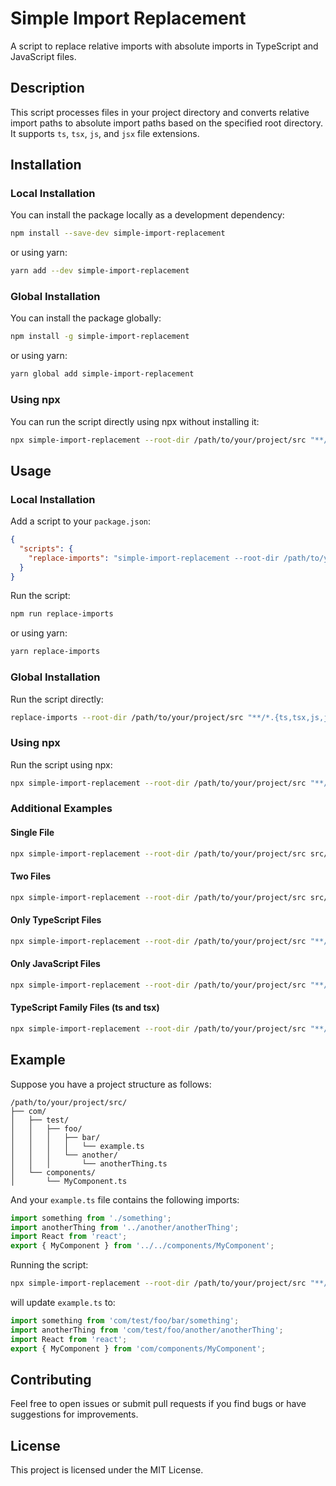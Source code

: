 
# Simple Import Replacement

A script to replace relative imports with absolute imports in TypeScript and JavaScript files.

## Description

This script processes files in your project directory and converts relative import paths to absolute import paths based on the specified root directory. It supports `ts`, `tsx`, `js`, and `jsx` file extensions.

## Installation

### Local Installation

You can install the package locally as a development dependency:

```bash
npm install --save-dev simple-import-replacement
```

or using yarn:

```bash
yarn add --dev simple-import-replacement
```

### Global Installation

You can install the package globally:

```bash
npm install -g simple-import-replacement
```

or using yarn:

```bash
yarn global add simple-import-replacement
```

### Using npx

You can run the script directly using npx without installing it:

```bash
npx simple-import-replacement --root-dir /path/to/your/project/src "**/*.{ts,tsx,js,jsx}"
```

## Usage

### Local Installation

Add a script to your `package.json`:

```json
{
  "scripts": {
    "replace-imports": "simple-import-replacement --root-dir /path/to/your/project/src '**/*.{ts,tsx,js,jsx}'"
  }
}
```

Run the script:

```bash
npm run replace-imports
```

or using yarn:

```bash
yarn replace-imports
```

### Global Installation

Run the script directly:

```bash
replace-imports --root-dir /path/to/your/project/src "**/*.{ts,tsx,js,jsx}"
```

### Using npx

Run the script using npx:

```bash
npx simple-import-replacement --root-dir /path/to/your/project/src "**/*.{ts,tsx,js,jsx}"
```

### Additional Examples

#### Single File

```bash
npx simple-import-replacement --root-dir /path/to/your/project/src src/com/test/foo/bar/example.ts
```

#### Two Files

```bash
npx simple-import-replacement --root-dir /path/to/your/project/src src/com/test/foo/bar/example.ts src/com/test/foo/another/anotherThing.ts
```

#### Only TypeScript Files

```bash
npx simple-import-replacement --root-dir /path/to/your/project/src "**/*.ts"
```

#### Only JavaScript Files

```bash
npx simple-import-replacement --root-dir /path/to/your/project/src "**/*.js"
```

#### TypeScript Family Files (ts and tsx)

```bash
npx simple-import-replacement --root-dir /path/to/your/project/src "**/*.{ts,tsx}"
```

## Example

Suppose you have a project structure as follows:

```
/path/to/your/project/src/
├── com/
│   ├── test/
│   │   ├── foo/
│   │   │   ├── bar/
│   │   │   │   └── example.ts
│   │   │   └── another/
│   │   │       └── anotherThing.ts
│   └── components/
│       └── MyComponent.ts
```

And your `example.ts` file contains the following imports:

```typescript
import something from './something';
import anotherThing from '../another/anotherThing';
import React from 'react';
export { MyComponent } from '../../components/MyComponent';
```

Running the script:

```bash
npx simple-import-replacement --root-dir /path/to/your/project/src "**/*.{ts,tsx,js,jsx}"
```

will update `example.ts` to:

```typescript
import something from 'com/test/foo/bar/something';
import anotherThing from 'com/test/foo/another/anotherThing';
import React from 'react';
export { MyComponent } from 'com/components/MyComponent';
```

## Contributing

Feel free to open issues or submit pull requests if you find bugs or have suggestions for improvements.

## License

This project is licensed under the MIT License.